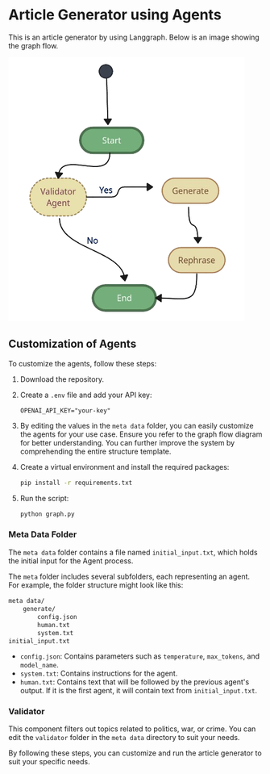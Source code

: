 # Article Generator using Agents

This is an article generator by using Langgraph. Below is an image showing the graph flow.

![graph flow](flow.png)

## Customization of Agents

To customize the agents, follow these steps:

1. Download the repository.
2. Create a `.env` file and add your API key:
    ```plaintext
    OPENAI_API_KEY="your-key"
    ```
3. By editing the values in the `meta data` folder, you can easily customize the agents for your use case. Ensure you refer to the graph flow diagram for better understanding. You can further improve the system by comprehending the entire structure template.

4. Create a virtual environment and install the required packages:
    ```sh
    pip install -r requirements.txt
    ```
5. Run the script:
    ```sh
    python graph.py
    ```

### Meta Data Folder

The `meta data` folder contains a file named `initial_input.txt`, which holds the initial input for the Agent process.

The `meta` folder includes several subfolders, each representing an agent. For example, the folder structure might look like this:
```
meta data/
    generate/
        config.json
        human.txt
        system.txt
initial_input.txt
```

- `config.json`: Contains parameters such as `temperature`, `max_tokens`, and `model_name`.
- `system.txt`: Contains instructions for the agent.
- `human.txt`: Contains text that will be followed by the previous agent's output. If it is the first agent, it will contain text from `initial_input.txt`.

### Validator

This component filters out topics related to politics, war, or crime. You can edit the `validator` folder in the `meta data` directory to suit your needs.

By following these steps, you can customize and run the article generator to suit your specific needs.
